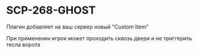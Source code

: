 # SCP-268-GHOST
Плагин добавляет на ваш сервер новый "Custom Item"

При применении игрок может проходить сквозь двери и не триггерить тесла ворота

